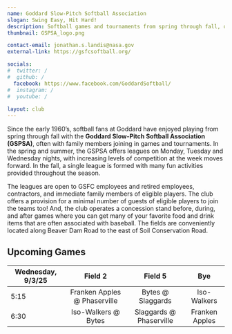 ```yaml
---
name: Goddard Slow-Pitch Softball Association
slogan: Swing Easy, Hit Hard!
description: Softball games and tournaments from spring through fall, open to all current and former Goddard employees, contractors, and their families.
thumbnail: GSPSA_logo.png

contact-email: jonathan.s.landis@nasa.gov
external-link: https://gsfcsoftball.org/

socials:
#  twitter: /
#  github: /
  facebook: https://www.facebook.com/GoddardSoftball/
#  instagram: /
#  youtube: /
  
layout: club
---
```


Since the early 1960’s, softball fans at Goddard have enjoyed playing from spring through fall with the **Goddard Slow-Pitch Softball Association (GSPSA)**, often with family members joining in games and tournaments. In the spring and summer, the GSPSA offers leagues on Monday, Tuesday and Wednesday nights, with increasing levels of competition at the week moves forward. In the fall, a single league is formed with many fun activities provided throughout the season. 

The leagues are open to GSFC employees and retired employees, contractors, and immediate family members of eligible players. The club offers a provision for a minimal number of guests of eligible players to join the teams too! And, the club operates a concession stand before, during, and after games where you can get many of your favorite food and drink items that are often associated with baseball. The fields are conveniently located along Beaver Dam Road to the east of Soil Conservation Road.

## Upcoming Games

| Wednesday, 9/3/25 |            Field 2           |         Field 5         |       Bye      |
|-------------------|:----------------------------:|:-----------------------:|:--------------:|
|        5:15       | Franken Apples @ Phaserville | Bytes @ Slaggards       | Iso-Walkers    |
|        6:30       | Iso-Walkers @ Bytes          | Slaggards @ Phaserville | Franken Apples |
